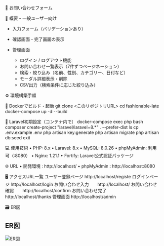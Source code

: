 
📝 お問い合わせフォーム

📌 概要
	- 一般ユーザー向け
  - 入力フォーム（バリデーションあり）
  - 確認画面・完了画面の表示

- 管理画面
  - ログイン / ログアウト機能
  - お問い合わせ一覧表示（7件ずつページネーション）
  - 検索・絞り込み（名前、性別、カテゴリー、日付など）
  - モーダル詳細表示・削除
  - CSV出力（検索条件に応じた絞り込み）
    
 ⚙️ 環境構築手順

🐳 Dockerでビルド・起動
git clone <このリポジトリURL>
cd fashionable-late
docker-compose up -d --build

🌱 Laravel初期設定（コンテナ内で）
docker-compose exec php bash
composer create-project "laravel/laravel=8.*" . --prefer-dist
ls
cp .env.example .env
php artisan key:generate
php artisan migrate
php artisan db:seed
exit

💻 使用技術
	•	PHP: 8.x
	•	Laravel: 8.x
	•	MySQL: 8.0.26
	•	phpMyAdmin: 利用可（:8080）
	•	Nginx: 1.21.1
	•	Fortify: Laravel公式認証パッケージ

 🌐 URL
	•	開発環境 : http://localhost/
	•	phpMyAdmin : http://localhost:8080

 🖥️ アクセスURL一覧
 ユーザー登録ページ  http://localhost/registe
 ログインページ     http://localhost/login
 お問い合わせ入力　　http://localhost/
 お問い合わせ確認　　http://localhost/confirm
 お問い合わせ完了　　http://localhost/thanks
 管理画面          http://localhost/admin

🗃 ER図
## ER図
![ER図](docs/images/er.png)
 
